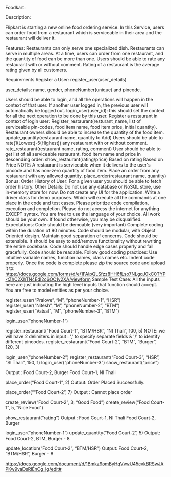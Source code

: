 Foodkart:

Description:

Flipkart is starting a new online food ordering service. In this Service, users can order food from a restaurant which is serviceable in their area and the restaurant will deliver it.

Features:
Restaurants can only serve one specialized dish.
Restaurants can serve in multiple areas.
At a time, users can order from one restaurant, and the quantity of food can be more than one.
Users should be able to rate any restaurant with or without comment.
Rating of a restaurant is the average rating given by all customers.

Requirements
Register a User:
register_user(user_details) 

user_details: name, gender, phoneNumber(unique) and pincode.

Users should be able to login, and all the operations will happen in the context of that user. If another user logged in, the previous user will automatically be logged out.
login_user(user_id):  this should set the context for all the next operation to be done by this user.
Register a restaurant in context of login user:
Register_restaurant(resturant_name, list of serviceable pin-codes, food item  name, food item price, initial quantity).
Restaurant owners should be able to increase the quantity of the food item.
update_quantity(restaurant name, quantity to Add)
Users should be able to rate(1(Lowest)-5(Highest)) any restaurant with or without comment.
rate_restaurant(restaurant name, rating, comment)
User should be able to get list of all serviceable restaurant, food item name and price in descending order: show_restaurant(rating/price)
Based on rating
Based on Price
NOTE: A restaurant is serviceable when it delivers to the user's pincode and has non-zero quantity of food item.
Place an order from any restaurant with any allowed quantity.
place_order(restaurant name, quantity)
Bonus:
Order History of User: For a given user you should be able to fetch order history.
Other Details:
Do not use any database or NoSQL store, use in-memory store for now. 
Do not create any UI for the application.
Write a driver class for demo purposes. Which will execute all the commands at one place in the code and test cases.
Please prioritize code compilation, execution and completion.
Please do not access the internet for anything EXCEPT syntax.
You are free to use the language of your choice.
All work should be your own. If found otherwise, you may be disqualified.
Expectations:
Code should be demoable (very important)
Complete coding within the duration of 90 minutes.
Code should be modular, with Object Oriented design. Maintain good separation of concerns.
Code should be extensible. It should be easy to add/remove functionality without rewriting the entire codebase.
Code should handle edge cases properly and fail gracefully.
Code should be readable. Follow good coding practices:
Use intuitive variable names, function names, class names etc.
Indent code properly.
Once the code is complete please zip the source code and upload it to:  https://docs.google.com/forms/d/e/1FAIpQLSfzz8HH6fLso7NLgqJ0kC0TYP-tZhC2XhTN4EdI2c6OC1v2XA/viewform
Sample Test Case:
All the inputs here are just indicating the high level inputs that function should accept. You are free to model entities as per your choice.

register_user(“Pralove”, “M”, “phoneNumber-1”, “HSR”)
register_user(“Nitesh”, “M”, “phoneNumber-2”, “BTM”)
register_user(“Vatsal”, “M”,  “phoneNumber-3”, “BTM”)

login_user(“phoneNumber-1”)

register_restaurant(“Food Court-1”, “BTM/HSR”, “NI Thali”, 100, 5)
NOTE: we will have 2 delimiters in input : ',' to specify separate fields & '/' to identify different pincodes.
register_restaurant(“Food Court-2”, “BTM”, “Burger”, 120, 3)

login_user(“phoneNumber-2”)
register_restaurant(“Food Court-3”, “HSR”, “SI Thali”, 150, 1)
login_user(“phoneNumber-3”)
show_restaurant(“price”)

Output :  Food Court-2, Burger
	   Food Court-1, NI Thali

place_order(“Food Court-1”, 2)
Output: Order Placed Successfully.

place_order(““Food Court-2”, 7)
Output : Cannot place order

create_review(“Food Court-2”, 3, “Good Food”)
create_review(“Food Court-1”, 5, “Nice Food”)

show_restaurant(“rating”)
Output :  Food Court-1, NI Thali
	   Food Court-2, Burger

login_user(“phoneNumber-1”)
update_quantity(“Food Court-2”, 5)
Output: Food Court-2, BTM, Burger - 8

update_location(“Food Court-2”, “BTM/HSR”)
Output: Food Court-2, “BTM/HSR”, Burger - 8



https://docs.google.com/document/d/1Bmkz9omByHqVvwU45cvkBRSwJAPKw9yaDsRlEnCg_lg/edit#
